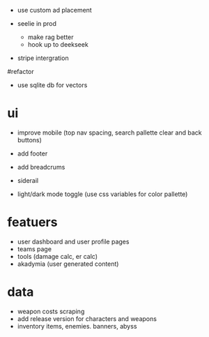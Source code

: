 - use custom ad placement

- seelie in prod
    - make rag better
    - hook up to deekseek
- stripe intergration

#refactor
- use sqlite db for vectors

# ui
- improve mobile (top nav spacing, search pallette clear and back buttons)
- add footer
- add breadcrums
- siderail

- light/dark mode toggle (use css variables for color pallette)
 
# featuers
- user dashboard and user profile pages
- teams page
- tools (damage calc, er calc)
- akadymia (user generated content)

# data
- weapon costs scraping
- add release version for characters and weapons
- inventory items, enemies. banners, abyss